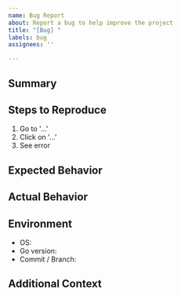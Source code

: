 ```yaml
---
name: Bug Report
about: Report a bug to help improve the project
title: "[Bug] "
labels: bug
assignees: ''

---
```


## Summary

<!-- A clear and concise description of what the bug is. -->

## Steps to Reproduce

<!-- List steps to reproduce the issue. -->

1. Go to '...'
2. Click on '...'
3. See error

## Expected Behavior

<!-- A clear and concise description of what you expected to happen. -->

## Actual Behavior

<!-- What actually happens when you follow the steps. -->

## Environment

- OS: <!-- e.g., macOS 13, Ubuntu 22.04 -->
- Go version: <!-- `go version` -->
- Commit / Branch: <!-- e.g., `main` @ a1b2c3d -->

## Additional Context

<!-- Add any other context or screenshots about the problem here. -->
